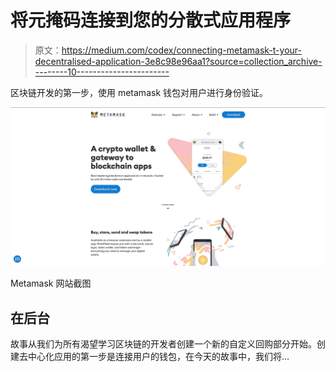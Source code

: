 # 将元掩码连接到您的分散式应用程序

> 原文：<https://medium.com/codex/connecting-metamask-t-your-decentralised-application-3e8c98e96aa1?source=collection_archive---------10----------------------->

区块链开发的第一步，使用 metamask 钱包对用户进行身份验证。

![](img/7ede38a5b59cbcf5fb82e9721a6baab0.png)

Metamask 网站截图

## 在后台

故事从我们为所有渴望学习区块链的开发者创建一个新的自定义回购部分开始。创建去中心化应用的第一步是连接用户的钱包，在今天的故事中，我们将…